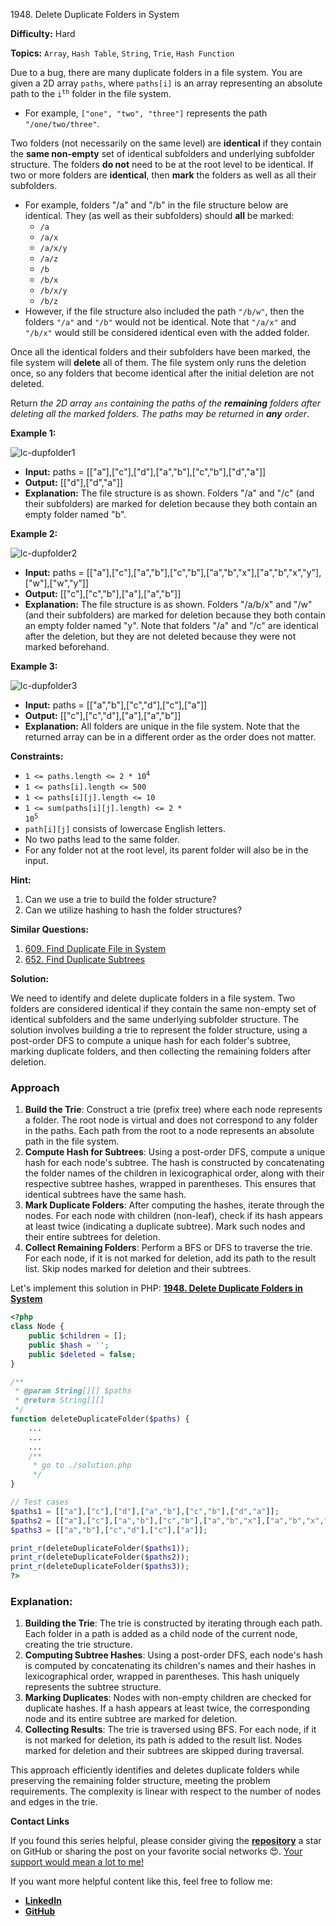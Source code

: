 1948\. Delete Duplicate Folders in System

**Difficulty:** Hard

**Topics:** `Array`, `Hash Table`, `String`, `Trie`, `Hash Function`

Due to a bug, there are many duplicate folders in a file system. You are given a 2D array `paths`, where `paths[i]` is an array representing an absolute path to the <code>i<sup>th</sup></code> folder in the file system.

- For example, `["one", "two", "three"]` represents the path `"/one/two/three"`.

Two folders (not necessarily on the same level) are **identical** if they contain the **same non-empty** set of identical subfolders and underlying subfolder structure. The folders **do not** need to be at the root level to be identical. If two or more folders are **identical**, then **mark** the folders as well as all their subfolders.

- For example, folders "/a" and "/b" in the file structure below are identical. They (as well as their subfolders) should **all** be marked:
  - `/a`
  - `/a/x`
  - `/a/x/y`
  - `/a/z`
  - `/b`
  - `/b/x`
  - `/b/x/y`
  - `/b/z`
- However, if the file structure also included the path `"/b/w"`, then the folders `"/a"` and `"/b"` would not be identical. Note that `"/a/x"` and `"/b/x"` would still be considered identical even with the added folder.

Once all the identical folders and their subfolders have been marked, the file system will **delete** all of them. The file system only runs the deletion once, so any folders that become identical after the initial deletion are not deleted.

Return _the 2D array `ans` containing the paths of the **remaining** folders after deleting all the marked folders. The paths may be returned in **any** order_.

**Example 1:**

![lc-dupfolder1](https://assets.leetcode.com/uploads/2021/07/19/lc-dupfolder1.jpg)

- **Input:** paths = [["a"],["c"],["d"],["a","b"],["c","b"],["d","a"]]
- **Output:** [["d"],["d","a"]]
- **Explanation:** The file structure is as shown.
  Folders "/a" and "/c" (and their subfolders) are marked for deletion because they both contain an empty folder named "b".

**Example 2:**

![lc-dupfolder2](https://assets.leetcode.com/uploads/2021/07/19/lc-dupfolder2.jpg)

- **Input:** paths = [["a"],["c"],["a","b"],["c","b"],["a","b","x"],["a","b","x","y"],["w"],["w","y"]]
- **Output:** [["c"],["c","b"],["a"],["a","b"]]
- **Explanation:** The file structure is as shown.
  Folders "/a/b/x" and "/w" (and their subfolders) are marked for deletion because they both contain an empty folder named "y".
  Note that folders "/a" and "/c" are identical after the deletion, but they are not deleted because they were not marked beforehand.

**Example 3:**

![lc-dupfolder3](https://assets.leetcode.com/uploads/2021/07/19/lc-dupfolder3.jpg)

- **Input:** paths = [["a","b"],["c","d"],["c"],["a"]]
- **Output:** [["c"],["c","d"],["a"],["a","b"]]
- **Explanation:** All folders are unique in the file system.
  Note that the returned array can be in a different order as the order does not matter.

**Constraints:**

- <code>1 <= paths.length <= 2 * 10<sup>4</sup></code>
- `1 <= paths[i].length <= 500`
- `1 <= paths[i][j].length <= 10`
- <code>1 <= sum(paths[i][j].length) <= 2 * 10<sup>5</sup></code>
- `path[i][j]` consists of lowercase English letters.
- No two paths lead to the same folder.
- For any folder not at the root level, its parent folder will also be in the input.


**Hint:**
1. Can we use a trie to build the folder structure?
2. Can we utilize hashing to hash the folder structures?


**Similar Questions:**
1. [609. Find Duplicate File in System](https://github.com/mah-shamim/leet-code-in-php/tree/main/algorithms/000609-find-duplicate-file-in-system)
2. [652. Find Duplicate Subtrees](https://github.com/mah-shamim/leet-code-in-php/tree/main/algorithms/000652-find-duplicate-subtrees)






**Solution:**

We need to identify and delete duplicate folders in a file system. Two folders are considered identical if they contain the same non-empty set of identical subfolders and the same underlying subfolder structure. The solution involves building a trie to represent the folder structure, using a post-order DFS to compute a unique hash for each folder's subtree, marking duplicate folders, and then collecting the remaining folders after deletion.

### Approach
1. **Build the Trie**: Construct a trie (prefix tree) where each node represents a folder. The root node is virtual and does not correspond to any folder in the paths. Each path from the root to a node represents an absolute path in the file system.
2. **Compute Hash for Subtrees**: Using a post-order DFS, compute a unique hash for each node's subtree. The hash is constructed by concatenating the folder names of the children in lexicographical order, along with their respective subtree hashes, wrapped in parentheses. This ensures that identical subtrees have the same hash.
3. **Mark Duplicate Folders**: After computing the hashes, iterate through the nodes. For each node with children (non-leaf), check if its hash appears at least twice (indicating a duplicate subtree). Mark such nodes and their entire subtrees for deletion.
4. **Collect Remaining Folders**: Perform a BFS or DFS to traverse the trie. For each node, if it is not marked for deletion, add its path to the result list. Skip nodes marked for deletion and their subtrees.

Let's implement this solution in PHP: **[1948. Delete Duplicate Folders in System](https://github.com/mah-shamim/leet-code-in-php/tree/main/algorithms/001948-delete-duplicate-folders-in-system/solution.php)**

```php
<?php
class Node {
    public $children = [];
    public $hash = '';
    public $deleted = false;
}

/**
 * @param String[][] $paths
 * @return String[][]
 */
function deleteDuplicateFolder($paths) {
    ...
    ...
    ...
    /**
     * go to ./solution.php
     */
}

// Test cases
$paths1 = [["a"],["c"],["d"],["a","b"],["c","b"],["d","a"]];
$paths2 = [["a"],["c"],["a","b"],["c","b"],["a","b","x"],["a","b","x","y"],["w"],["w","y"]];
$paths3 = [["a","b"],["c","d"],["c"],["a"]];

print_r(deleteDuplicateFolder($paths1));
print_r(deleteDuplicateFolder($paths2));
print_r(deleteDuplicateFolder($paths3));
?>
```

### Explanation:

1. **Building the Trie**: The trie is constructed by iterating through each path. Each folder in a path is added as a child node of the current node, creating the trie structure.
2. **Computing Subtree Hashes**: Using a post-order DFS, each node's hash is computed by concatenating its children's names and their hashes in lexicographical order, wrapped in parentheses. This hash uniquely represents the subtree structure.
3. **Marking Duplicates**: Nodes with non-empty children are checked for duplicate hashes. If a hash appears at least twice, the corresponding node and its entire subtree are marked for deletion.
4. **Collecting Results**: The trie is traversed using BFS. For each node, if it is not marked for deletion, its path is added to the result list. Nodes marked for deletion and their subtrees are skipped during traversal.

This approach efficiently identifies and deletes duplicate folders while preserving the remaining folder structure, meeting the problem requirements. The complexity is linear with respect to the number of nodes and edges in the trie.

**Contact Links**

If you found this series helpful, please consider giving the **[repository](https://github.com/mah-shamim/leet-code-in-php)** a star on GitHub or sharing the post on your favorite social networks 😍. [Your support would mean a lot to me!](https://isolatedcompliments.com/v09uayg6h?key=a647d02f1aafcddaf10536d7cd00bd7c)

If you want more helpful content like this, feel free to follow me:

- **[LinkedIn](https://www.linkedin.com/in/arifulhaque/)**
- **[GitHub](https://github.com/mah-shamim)**
